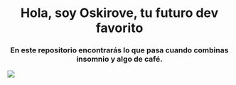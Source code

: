 <h1 align="center">Hola, soy Oskirove, tu futuro dev favorito </h1>
<h3 align="center">En este repositorio encontrarás lo que pasa cuando combinas insomnio y algo de café.</h3>
<img src="https://github.com/user-attachments/assets/6556fcdb-4160-4a79-94ef-341c4be3959b">
